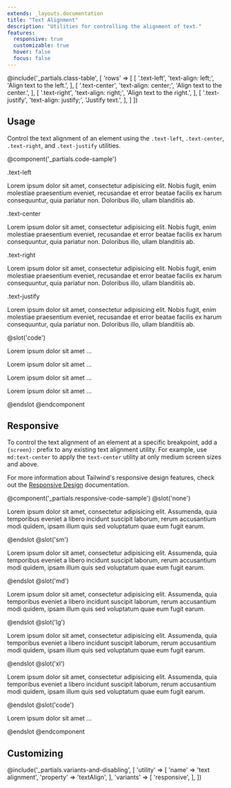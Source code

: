 ```yaml
---
extends: _layouts.documentation
title: "Text Alignment"
description: "Utilities for controlling the alignment of text."
features:
  responsive: true
  customizable: true
  hover: false
  focus: false
---
```


@include('_partials.class-table', [
  'rows' => [
    [
      '.text-left',
      'text-align: left;',
      'Align text to the left.',
    ],
    [
      '.text-center',
      'text-align: center;',
      'Align text to the center.',
    ],
    [
      '.text-right',
      'text-align: right;',
      'Align text to the right.',
    ],
    [
      '.text-justify',
      'text-align: justify;',
      'Justify text.',
    ],
  ]
])

## Usage

Control the text alignment of an element using the `.text-left`, `.text-center`, `.text-right`, and `.text-justify` utilities.

@component('_partials.code-sample')
<div class="mb-6">
  <p class="text-sm text-grey-dark">.text-left</p>
  <p class="text-left text-base text-grey-darkest">Lorem ipsum dolor sit amet, consectetur adipisicing elit. Nobis fugit, enim molestiae praesentium eveniet, recusandae et error beatae facilis ex harum consequuntur, quia pariatur non. Doloribus illo, ullam blanditiis ab.</p>
</div>
<div class="mb-6">
  <p class="text-sm text-grey-dark">.text-center</p>
  <p class="text-center text-base text-grey-darkest">Lorem ipsum dolor sit amet, consectetur adipisicing elit. Nobis fugit, enim molestiae praesentium eveniet, recusandae et error beatae facilis ex harum consequuntur, quia pariatur non. Doloribus illo, ullam blanditiis ab.</p>
</div>
<div class="mb-6">
  <p class="text-sm text-grey-dark">.text-right</p>
  <p class="text-right text-base text-grey-darkest">Lorem ipsum dolor sit amet, consectetur adipisicing elit. Nobis fugit, enim molestiae praesentium eveniet, recusandae et error beatae facilis ex harum consequuntur, quia pariatur non. Doloribus illo, ullam blanditiis ab.</p>
</div>
<div class="mb-6">
  <p class="text-sm text-grey-dark">.text-justify</p>
  <p class="text-justify text-base text-grey-darkest">Lorem ipsum dolor sit amet, consectetur adipisicing elit. Nobis fugit, enim molestiae praesentium eveniet, recusandae et error beatae facilis ex harum consequuntur, quia pariatur non. Doloribus illo, ullam blanditiis ab.</p>
</div>
@slot('code')
<p class="text-left ...">Lorem ipsum dolor sit amet ...</p>
<p class="text-center ...">Lorem ipsum dolor sit amet ...</p>
<p class="text-right ...">Lorem ipsum dolor sit amet ...</p>
<p class="text-justify ...">Lorem ipsum dolor sit amet ...</p>
@endslot
@endcomponent

## Responsive

To control the text alignment of an element at a specific breakpoint, add a `{screen}:` prefix to any existing text alignment utility. For example, use `md:text-center` to apply the `text-center` utility at only medium screen sizes and above.

For more information about Tailwind's responsive design features, check out the [Responsive Design](/docs/responsive-design) documentation.

@component('_partials.responsive-code-sample')
@slot('none')
<p class="text-left text-grey-darkest">Lorem ipsum dolor sit amet, consectetur adipisicing elit. Assumenda, quia temporibus eveniet a libero incidunt suscipit laborum, rerum accusantium modi quidem, ipsam illum quis sed voluptatum quae eum fugit earum.</p>
@endslot
@slot('sm')
<p class="text-center text-grey-darkest">Lorem ipsum dolor sit amet, consectetur adipisicing elit. Assumenda, quia temporibus eveniet a libero incidunt suscipit laborum, rerum accusantium modi quidem, ipsam illum quis sed voluptatum quae eum fugit earum.</p>
@endslot
@slot('md')
<p class="text-right text-grey-darkest">Lorem ipsum dolor sit amet, consectetur adipisicing elit. Assumenda, quia temporibus eveniet a libero incidunt suscipit laborum, rerum accusantium modi quidem, ipsam illum quis sed voluptatum quae eum fugit earum.</p>
@endslot
@slot('lg')
<p class="text-justify text-grey-darkest">Lorem ipsum dolor sit amet, consectetur adipisicing elit. Assumenda, quia temporibus eveniet a libero incidunt suscipit laborum, rerum accusantium modi quidem, ipsam illum quis sed voluptatum quae eum fugit earum.</p>
@endslot
@slot('xl')
<p class="text-center text-grey-darkest">Lorem ipsum dolor sit amet, consectetur adipisicing elit. Assumenda, quia temporibus eveniet a libero incidunt suscipit laborum, rerum accusantium modi quidem, ipsam illum quis sed voluptatum quae eum fugit earum.</p>
@endslot
@slot('code')
<p class="none:text-left sm:text-center md:text-right lg:text-justify xl:text-center ...">Lorem ipsum dolor sit amet ...</p>
@endslot
@endcomponent

## Customizing

@include('_partials.variants-and-disabling', [
    'utility' => [
        'name' => 'text alignment',
        'property' => 'textAlign',
    ],
    'variants' => [
        'responsive',
    ],
])
